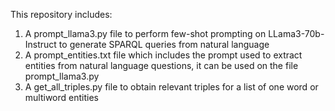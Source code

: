This repository includes:
1. A prompt_llama3.py file to perform few-shot prompting on LLama3-70b-Instruct to generate SPARQL queries from natural language
2. A prompt_entities.txt file which includes the prompt used to extract entities from natural language questions, it can be used on the file prompt_llama3.py
3. A get_all_triples.py file to obtain relevant triples for a list of one word or multiword entities

